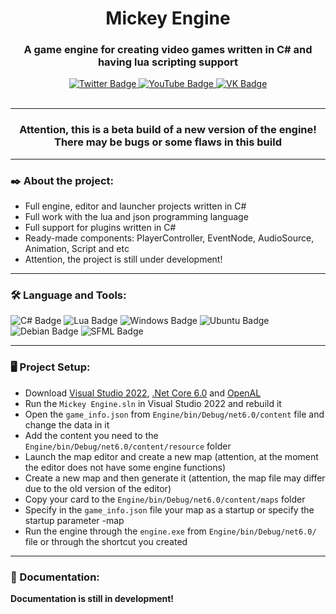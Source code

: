 <h1 align="center">Mickey Engine</h1>
<h3 align="center">A game engine for creating video games written in C# and having lua scripting support</h3>
<div id="badges" align="center">
  <a href="https://twitter.com/Xrisofor1">
    <img src="https://img.shields.io/badge/Twitter-1DA1F2?style=for-the-badge&logo=twitter&logoColor=white" alt="Twitter Badge"/>
  </a>
  <a href="https://youtube.com/channel/GordonLife">
    <img src="https://img.shields.io/badge/YouTube-%23FF0000.svg?style=for-the-badge&logo=YouTube&logoColor=white" alt="YouTube Badge"/>
  </a>
  <a href="https://vk.com/crucialexperim">
    <img src="https://img.shields.io/badge/VK-%232E87FB?style=for-the-badge&logo=vk&logoColor=white" alt="VK Badge"/>
  </a>
</div><br>

---

<h3 align="center">Attention, this is a beta build of a new version of the engine! There may be bugs or some flaws in this build</h3>

---

### ✒️ About the project:
- Full engine, editor and launcher projects written in C#
- Full work with the lua and json programming language
- Full support for plugins written in C#
- Ready-made components: PlayerController, EventNode, AudioSource, Animation, Script and etc
- Attention, the project is still under development!

---

### :hammer_and_wrench: Language and Tools:
<div><img src="https://img.shields.io/badge/c%23-%23239120.svg?style=for-the-badge&logo=c-sharp&logoColor=white" alt="C# Badge"/>
<img src="https://img.shields.io/badge/Lua-2C2D72?style=for-the-badge&logo=lua&logoColor=white" alt="Lua Badge"/>
<img src="https://img.shields.io/badge/Windows-0078D6?style=for-the-badge&logo=windows&logoColor=white" alt="Windows Badge"/>
<img src="https://img.shields.io/badge/Ubuntu-E95420?style=for-the-badge&logo=ubuntu&logoColor=white" alt="Ubuntu Badge"/>
<img src="https://img.shields.io/badge/Debian-A81D33?style=for-the-badge&logo=debian&logoColor=white" alt="Debian Badge"/>
<img src="https://img.shields.io/badge/SFML-1ED760?&style=for-the-badge&logo=sfml&logoColor=white" alt="SFML Badge"/>
</div>
 
---
 
### 🖥️ Project Setup:
- Download <a href="https://visualstudio.microsoft.com/downloads/">Visual Studio 2022</a>, <a href="https://dotnet.microsoft.com/en-us/download/dotnet/6.0">.Net Core 6.0</a> and <a href="https://openal.org/downloads/">OpenAL</a>
- Run the ```Mickey Engine.sln``` in Visual Studio 2022 and rebuild it
- Open the ```game_info.json``` from  ```Engine/bin/Debug/net6.0/content``` file and change the data in it
- Add the content you need to the ```Engine/bin/Debug/net6.0/content/resource``` folder
- Launch the map editor and create a new map (attention, at the moment the editor does not have some engine functions)
- Create a new map and then generate it (attention, the map file may differ due to the old version of the editor)
- Copy your card to the ```Engine/bin/Debug/net6.0/content/maps``` folder
- Specify in the ```game_info.json``` file your map as a startup or specify the startup parameter -map
- Run the engine through the ```engine.exe``` from  ```Engine/bin/Debug/net6.0/``` file or through the shortcut you created

---

### 📖 Documentation:

**Documentation is still in development!**
